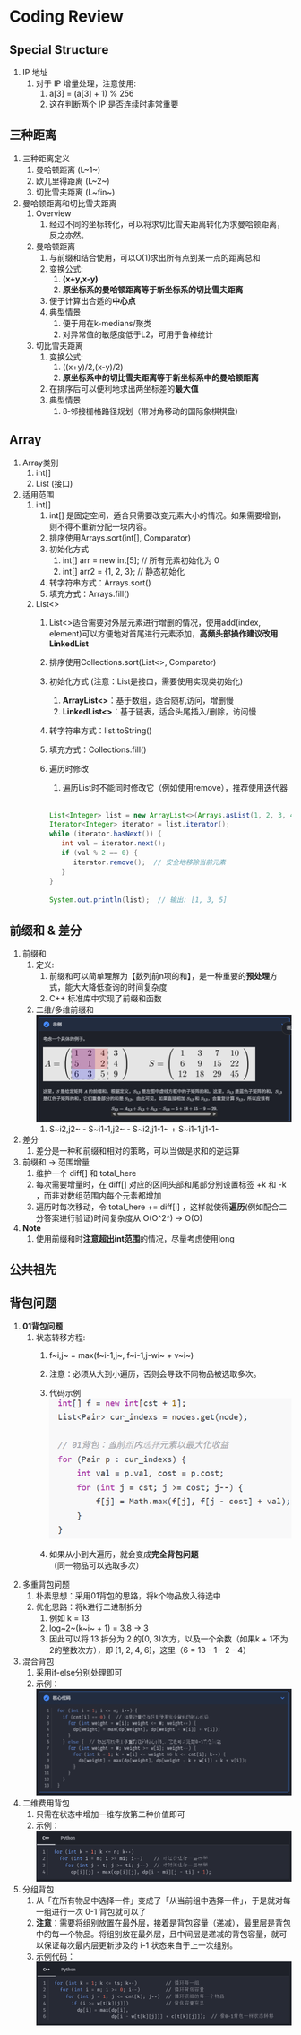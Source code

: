 # Coding Review

## Special Structure

1. IP 地址
   1. 对于 IP 增量处理，注意使用:
      1. a[3] = (a[3] + 1) % 256
      2. 这在判断两个 IP 是否连续时非常重要

## 三种距离

1. 三种距离定义
    1. 曼哈顿距离 (L~1~)
    2. 欧几里得距离 (L~2~)
    3. 切比雪夫距离 (L~fin~)
2. 曼哈顿距离和切比雪夫距离
   1. Overview
      1. 经过不同的坐标转化，可以将求切比雪夫距离转化为求曼哈顿距离，反之亦然。
   2. 曼哈顿距离
      1. 与前缀和结合使用，可以O(1)求出所有点到某一点的距离总和
      2. 变换公式:
         1. **(x+y,x-y)**
         2. **原坐标系的曼哈顿距离等于新坐标系的切比雪夫距离**
      3. 便于计算出合适的**中心点**
      4. 典型情景
         1. 便于用在k-medians/聚类
         2. 对异常值的敏感度低于L2，可用于鲁棒统计
   3. 切比雪夫距离
      1. 变换公式:
         1. ((x+y)/2,(x-y)/2)
         2. **原坐标系中的切比雪夫距离等于新坐标系中的曼哈顿距离**
      2. 在排序后可以便利地求出两坐标差的**最大值**
      3. 典型情景
         1. 8‑邻接栅格路径规划（带对角移动的国际象棋棋盘）

## Array

1. Array类别
   1. int[]
   2. List (接口)
2. 适用范围
   1. int[]
      1. int[] 是固定空间，适合只需要改变元素大小的情况。如果需要增删，则不得不重新分配一块内容。
      2. 排序使用Arrays.sort(int[], Comparator)
      3. 初始化方式
         1. int[] arr = new int[5]; // 所有元素初始化为 0
         2. int[] arr2 = {1, 2, 3}; // 静态初始化
      4. 转字符串方式：Arrays.sort()
      5. 填充方式：Arrays.fill()
   2. List<>
      1. List<>适合需要对外层元素进行增删的情况，使用add(index, element)可以方便地对首尾进行元素添加，**高频头部操作建议改用LinkedList**
      2. 排序使用Collections.sort(List<>, Comparator)
      3. 初始化方式 (注意：List是接口，需要使用实现类初始化)
         1. **ArrayList<>**：基于数组，适合随机访问，增删慢
         2. **LinkedList<>**：基于链表，适合头尾插入/删除，访问慢
      4. 转字符串方式：list.toString()
      5. 填充方式：Collections.fill()
      6. 遍历时修改
         1. 遍历List时不能同时修改它（例如使用remove），推荐使用迭代器

         ```java

         List<Integer> list = new ArrayList<>(Arrays.asList(1, 2, 3, 4, 5));
         Iterator<Integer> iterator = list.iterator();
         while (iterator.hasNext()) {
            int val = iterator.next();
            if (val % 2 == 0) {
               iterator.remove();  // 安全地移除当前元素
            }
         }

         System.out.println(list);  // 输出: [1, 3, 5]
         ```

## 前缀和 & 差分

1. 前缀和
   1. 定义:
      1. 前缀和可以简单理解为【数列前n项的和】，是一种重要的**预处理**方式，能大大降低查询的时间复杂度
      2. C++ 标准库中实现了前缀和函数
   2. 二维/多维前缀和
      ![alt text](image.png)
      1. S~i2,j2~ - S~i1-1,j2~ - S~i2,j1-1~ + S~i1-1,j1-1~
2. 差分
   1. 差分是一种和前缀和相对的策略，可以当做是求和的逆运算
3. 前缀和 -> 范围增量
   1. 维护一个 diff[] 和 total_here
   2. 每次需要增量时，在 diff[] 对应的区间头部和尾部分别设置标签 +k 和 -k ，而非对数组范围内每个元素都增加
   3. 遍历时每次移动，令 total_here += diff[i] ，这样就使得**遍历**(例如配合二分答案进行验证)时间复杂度从 O(O^2^) -> O(O)
4. **Note**
   1. 使用前缀和时**注意超出int范围**的情况，尽量考虑使用long

## 公共祖先

## 背包问题

1. **01背包问题**
   1. 状态转移方程:
      1. f~i,j~ = max(f~i-1,j~, f~i-1,j-wi~ + v~i~)
      2. 注意：必须从大到小遍历，否则会导致不同物品被选取多次。
      3. 代码示例
         ![01背包](image-1.png)

      4. 如果从小到大遍历，就会变成**完全背包问题**（同一物品可以选取多次）
2. 多重背包问题
   1. 朴素思想：采用01背包的思路，将k个物品放入待选中
   2. 优化思路：将k进行二进制拆分
      1. 例如 k = 13
      2. log~2~(k~i~ + 1) = 3.8 -> 3
      3. 因此可以将 13 拆分为 2 的[0, 3)次方，以及一个余数（如果k + 1不为2的整数次方），即 [1, 2, 4, 6]，这里（6 = 13 - 1 - 2 - 4）
3. 混合背包
   1. 采用if-else分别处理即可
   2. 示例：
      ![混合背包](image-2.png)
4. 二维费用背包
   1. 只需在状态中增加一维存放第二种价值即可
   2. 示例：
      ![二维费用背包](image-3.png)
5. 分组背包
   1. 从「在所有物品中选择一件」变成了「从当前组中选择一件」，于是就对每一组进行一次 0-1 背包就可以了
   2. **注意**：需要将组别放置在最外层，接着是背包容量（递减），最里层是背包中的每一个物品。将组别放在最外层，且中间层是递减的背包容量，就可以保证每次最内层更新涉及的 i-1 状态来自于上一次组别。
   3. 示例代码：
      ![分组背包](image-4.png)
